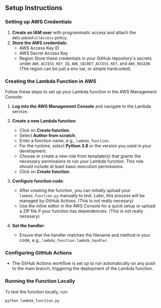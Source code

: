 ## Setup Instructions

### Setting up AWS Credentials

1. **Create an IAM user** with programmatic access and attach the `AWSLambdaFullAccess` policy.
2. **Store the AWS credentials**:
   - AWS Access Key ID
   - AWS Secret Access Key
   - Region
   Store these credentials in your GitHub repository's secrets under `AWS_ACCESS_KEY_ID`, `AWS_SECRET_ACCESS_KEY`, and `AWS_REGION` (The region can be just a env var, or simple hardcoded).

### Creating the Lambda Function in AWS

Follow these steps to set up your Lambda function in the AWS Management Console:

1. **Log into the AWS Management Console** and navigate to the Lambda service.
2. **Create a new Lambda function**:
   - Click on **Create function**.
   - Select **Author from scratch**.
   - Enter a function name, e.g., `lambda_function`.
   - For the runtime, select **Python 3.8** or the version you used in your development.
   - Choose or create a new role from template(s) that grants the necessary permissions to run your Lambda function. This role should include at least basic execution permissions.
   - Click on **Create function**.

3. **Configure function code**:
   - After creating the function, you can initially upload your `lambda_function.py` manually to test. Later, this process will be managed by GitHub Actions. (This is not really necesary)
   - Use the inline editor in the AWS Console for a quick setup or upload a ZIP file if your function has dependencies. (This is not really necesary)

4. **Set the handler**:
   - Ensure that the handler matches the filename and method in your code, e.g., `lambda_function.lambda_handler`.

### Configuring GitHub Actions

- The GitHub Actions workflow is set up to run automatically on any push to the main branch, triggering the deployment of the Lambda function.

### Running the Function Locally

To test the function locally, run:

```bash
python lambda_function.py
```